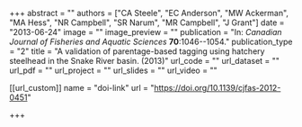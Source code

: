 +++
abstract = "" 
authors = ["CA Steele", "EC Anderson", "MW Ackerman", "MA Hess", "NR Campbell", "SR Narum", "MR Campbell", "J Grant"] 
date = "2013-06-24" 
image = "" 
image_preview = "" 
publication = "In: _Canadian Journal of Fisheries and Aquatic Sciences_ **70**:1046--1054." 
publication_type = "2" 
title = "A validation of parentage-based tagging using hatchery steelhead in the Snake River basin. (2013)" 
url_code = "" 
url_dataset = "" 
url_pdf = "" 
url_project = "" 
url_slides = "" 
url_video = "" 


[[url_custom]]
name = "doi-link"
url = "https://doi.org/10.1139/cjfas-2012-0451"

+++
